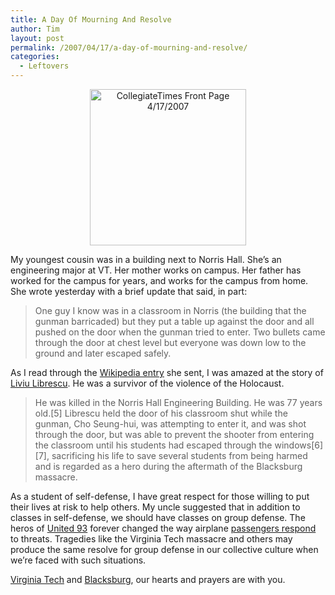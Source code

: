 ```yaml
---
title: A Day Of Mourning And Resolve
author: Tim
layout: post
permalink: /2007/04/17/a-day-of-mourning-and-resolve/
categories:
  - Leftovers
---
```

<div style="text-align: center">
  <a href="http://collegemedia.com/" title="CollegiateTimes Front Page 4/17/2007"><img src="http://www.collegiatetimes.org.vt.edu/ct-front-2007apr17.jpg" alt="CollegiateTimes Front Page 4/17/2007" style="margin: 0 auto; width: 250px" /></a>
</div>

My youngest cousin was in a building next to Norris Hall. She&#8217;s an engineering major at VT. Her mother works on campus. Her father has worked for the campus for years, and works for the campus from home. She wrote yesterday with a brief update that said, in part:

> One guy I know was in a classroom in Norris (the building that the gunman barricaded) but they put a table up against the door and all pushed on the door when the gunman tried to enter. Two bullets came through the door at chest level but everyone was down low to the ground and later escaped safely.

As I read through the [Wikipedia entry][1] she sent, I was amazed at the story of [Liviu Librescu][2]. He was a survivor of the violence of the Holocaust.

> He was killed in the Norris Hall Engineering Building. He was 77 years old.\[5] Librescu held the door of his classroom shut while the gunman, Cho Seung-hui, was attempting to enter it, and was shot through the door, but was able to prevent the shooter from entering the classroom until his students had escaped through the windows[6\]\[7\], sacrificing his life to save several students from being harmed and is regarded as a hero during the aftermath of the Blacksburg massacre.

As a student of self-defense, I have great respect for those willing to put their lives at risk to help others. My uncle suggested that in addition to classes in self-defense, we should have classes on group defense. The heros of [United 93][3] forever changed the way airplane [passengers respond][4] to threats. Tragedies like the Virginia Tech massacre and others may produce the same resolve for group defense in our collective culture when we&#8217;re faced with such situations.

[Virginia Tech][5] and [Blacksburg][6], our hearts and prayers are with you.

 [1]: http://en.wikipedia.org/wiki/Virginia_Tech_massacre
 [2]: http://en.wikipedia.org/wiki/Liviu_Librescu
 [3]: http://en.wikipedia.org/wiki/United_93
 [4]: http://en.wikipedia.org/wiki/American_Airlines_Flight_63
 [5]: http://vt.edu
 [6]: http://en.wikipedia.org/wiki/Blacksburg_electronic_village
